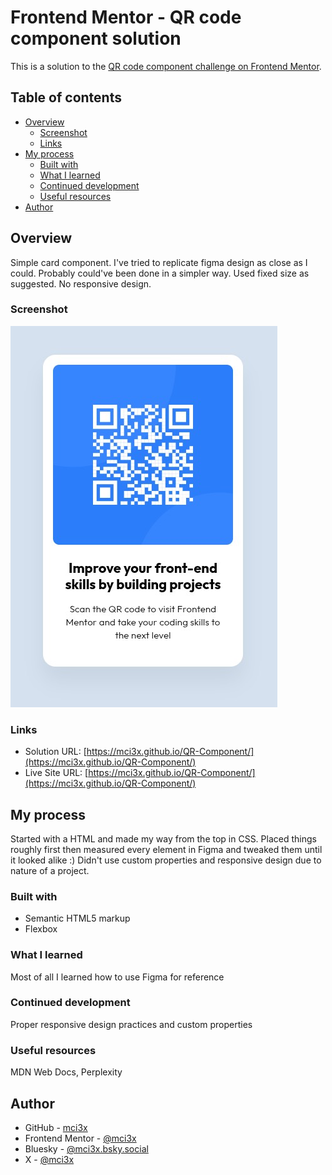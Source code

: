 # Frontend Mentor - QR code component solution

This is a solution to the [QR code component challenge on Frontend Mentor](https://www.frontendmentor.io/challenges/qr-code-component-iux_sIO_H).

## Table of contents

- [Overview](#overview)
  - [Screenshot](#screenshot)
  - [Links](#links)
- [My process](#my-process)
  - [Built with](#built-with)
  - [What I learned](#what-i-learned)
  - [Continued development](#continued-development)
  - [Useful resources](#useful-resources)
- [Author](#author)

## Overview

Simple card component. I've tried to replicate figma design as close as I could.
Probably could've been done in a simpler way.
Used fixed size as suggested. No responsive design.

### Screenshot

![](./screenshot.jpg)

### Links

- Solution URL: [https://mci3x.github.io/QR-Component/](https://mci3x.github.io/QR-Component/)
- Live Site URL: [https://mci3x.github.io/QR-Component/](https://mci3x.github.io/QR-Component/)

## My process

Started with a HTML and made my way from the top in CSS.
Placed things roughly first then measured every element in Figma and tweaked them until it looked alike :)
Didn't use custom properties and responsive design due to nature of a project.

### Built with

- Semantic HTML5 markup
- Flexbox

### What I learned

Most of all I learned how to use Figma for reference

### Continued development

Proper responsive design practices and custom properties

### Useful resources

MDN Web Docs, Perplexity

## Author

- GitHub - [mci3x](https://github.com/mci3x)
- Frontend Mentor - [@mci3x](https://www.frontendmentor.io/profile/mci3x)
- Bluesky - [@mci3x.bsky.social](https://bsky.app/profile/mci3x.bsky.social)
- X - [@mci3x](https://www.x.com/mci3x)
